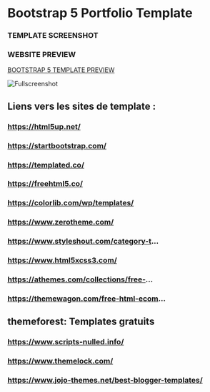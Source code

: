 # Bootstrap 5 Portfolio Template

### TEMPLATE SCREENSHOT

### WEBSITE PREVIEW 

[BOOTSTRAP 5 TEMPLATE PREVIEW ](https://bootstrap-5-website.netlify.app/)

![Fullscreenshot](https://user-images.githubusercontent.com/11283502/116909562-0c139000-ac4d-11eb-8ae0-26b6d790981e.jpg) 

## Liens vers les sites de template :
### https://html5up.net/
### https://startbootstrap.com/
### https://templated.co/
### https://freehtml5.co/
### https://colorlib.com/wp/templates/
### https://www.zerotheme.com/
### https://www.styleshout.com/category-t...
### https://www.html5xcss3.com/
### https://athemes.com/collections/free-...
### https://themewagon.com/free-html-ecom...

## themeforest: Templates gratuits
### https://www.scripts-nulled.info/
### https://www.themelock.com/
### https://www.jojo-themes.net/best-blogger-templates/
